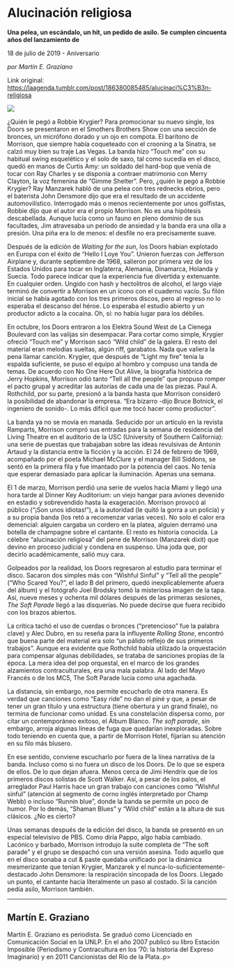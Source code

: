 # Alucinación religiosa

**Una pelea, un escándalo, un hit, un pedido de asilo. Se cumplen cincuenta años del lanzamiento de**

18 de julio de 2019 - Aniversario

_por Martín E. Graziano_

Link original: https://laagenda.tumblr.com/post/186380085485/alucinaci%C3%B3n-religiosa

![](https://64.media.tumblr.com/6fb02a81d52d0da2d5b0b822a0c0f0f6/c50fe8e442d8c399-32/s500x750/fc56f4e22628386451ab0568b1bb6045a311d1ff.jpg)


¿Quién le pegó a Robbie Krygier? Para promocionar su nuevo single, los Doors se presentaron en el Smothers Brothers Show con una sección de bronces, un micrófono dorado y un ojo en compota. El barítono de Morrison, que siempre había coqueteado con el crooning a la Sinatra, se calzó muy bien su traje Las Vegas. La banda hizo “Touch me” con su habitual swing esquelético y el solo de saxo, tal como sucedía en el disco, quedó en manos de Curtis Amy: un soldado del hard-bop que venía de tocar con Ray Charles y se disponía a contraer matrimonio con Merry Clayton, la voz femenina de “Gimme Shelter”. Pero, ¿quién le pegó a Robbie Krygier? Ray Manzarek habló de una pelea con tres rednecks ebrios, pero el baterista John Densmore dijo que era el resultado de un accidente automovilístico. Interrogado más o menos recientemente por unos golfistas, Robbie dijo que el autor era el propio Morrison. No es una hipótesis descabellada. Aunque lucía como un fauno en pleno dominio de sus facultades, Jim atravesaba un período de ansiedad y la banda era una olla a presión. Una piña era lo de menos: el desfile no era precisamente suave. 

Después de la edición de *Waiting for the sun*, los Doors habían explotado en Europa con el éxito de “Hello I Loye You”. Unieron fuerzas con Jefferson Airplane y, durante septiembre de 1968, salieron por primera vez de los Estados Unidos para tocar en Inglaterra, Alemania, Dinamarca, Holanda y Suecia. Todo parece indicar que la experiencia fue divertida y extenuante. En cualquier orden. Ungido con hash y hectolitros de alcohol, el largo viaje terminó de convertir a Morrison en un ícono con el cuaderno vacío. Su filón inicial se había agotado con los tres primeros discos, pero al regreso no lo esperaba el descanso del héroe. Lo esperaba el estudio abierto y un productor adicto a la cocaína. Oh, sí: no había lugar para los débiles. 

En octubre, los Doors entraron a los Elektra Sound West de La Cienega Boulevard con las valijas sin desempacar. Para cortar como simple, Krygier ofreció “Touch me” y Morrison sacó “Wild child” de la galera. El resto del material eran melodías sueltas, algún riff, garabatos. Nada que valiera la pena llamar canción. Krygier, que después de “Light my fire” tenía la espalda suficiente, se puso el equipo al hombro y compuso una tanda de temas. De acuerdo con No One Here Out Alive, la biografía histórica de Jerry Hopkins, Morrison odió tanto “Tell all the people” que propuso romper el pacto grupal y acreditar las autorías de cada una de las piezas. Paul A. Rothchild, por su parte, presionó a la banda hasta que Morrison consideró la posibilidad de abandonar la empresa. “Era bizarro -dijo Bruce Botnick, el ingeniero de sonido-. Lo más difícil que me tocó hacer como productor”.

La banda ya no se movía en manada. Seducido por un artículo en la revista Ramparts, Morrison compró sus entradas para la semana de residencia del Living Theatre en el auditorio de la USC (University of Southern California): una serie de puestas que trabajaban sobre las ideas revulsivas de Antonin Artaud y la distancia entre la ficción y la acción. El 24 de febrero de 1969, acompañado por el poeta Michael McClure y el manager Bill Siddons, se sentó en la primera fila y fue imantado por la potencia del caos. No tenía que esperar demasiado para aplicar la iluminación. Apenas una semana.

El 1 de marzo, Morrison perdió una serie de vuelos hacia Miami y llegó una hora tarde al Dinner Key Auditorium: un viejo hangar para aviones devenido en estadio y sobrevendido hasta la exageración. Morrison provocó al público (“¡Son unos idiotas!”), a la autoridad (le quitó la gorra a un policía) y a su propia banda (los retó a recomenzar varias veces). No solo el calor era demencial: alguien cargaba un cordero en la platea, alguien derramó una botella de champagne sobre el cantante. El resto es historia conocida. La célebre “alucinación religiosa” del pene de Morrison (Manzarek dixit) que devino en proceso judicial y condena en suspenso. Una joda que, por decirlo académicamente, salió muy cara. 



Golpeados por la realidad, los Doors regresaron al estudio para terminar el disco. Sacaron dos simples más con “Wishful Sinful” y “Tell all the people” (“Who Scared You?”, el lado B del primero, quedó inexplicablemente afuera del álbum) y el fotógrafo Joel Brodsky tomó la misteriosa imagen de la tapa. Así, nueve meses y ochenta mil dólares después de las primeras sesiones, *The Soft Parade* llegó a las disquerías. No puede decirse que fuera recibido con los brazos abiertos.

La crítica tachó el uso de cuerdas o bronces (“pretencioso” fue la palabra clave) y Alec Dubro, en su reseña para la influyente *Rolling Stone*, encontró que buena parte del material era solo “un pálido reflejo de sus primeros trabajos”. Aunque era evidente que Rothchild había utilizado la orquestación para compensar algunas debilidades, se trataba de sanciones propias de la época. La mera idea del pop orquestal, en el marco de los grandes alzamientos contraculturales, era una mala palabra. Al lado del Mayo Francés o de los MC5, The Soft Parade lucía como una agachada. 

La distancia, sin embargo, nos permite escucharlo de otra manera. Es verdad que canciones como “Easy ride” no dan el piné y que, a pesar de tener un gran título y una estructura (tiene obertura y un grand finale), no termina de funcionar como unidad. Es una constelación dispersa como, por citar un contemporáneo exitoso, el Álbum Blanco. *The soft parade*, sin embargo, arroja algunas líneas de fuga que quedarían inexploradas. Sobre todo teniendo en cuenta que, a partir de Morrison Hotel, fijarían su atención en su filo más blusero. 

En ese sentido, conviene escucharlo por fuera de la línea narrativa de la banda. Incluso como si no fuera un disco de los Doors. De lo que se espera de ellos. De lo que dejan afuera. Menos cerca de Jimi Hendrix que de los primeros discos solistas de Scott Walker. Así, a pesar de los palos, el arreglador Paul Harris hace un gran trabajo con canciones como “Wishful sinful” (atención al segmento de corno inglés interpretado por Champ Webb) o incluso “Runnin blue”, donde la banda se permite un poco de humor. Por lo demás, “Shaman Blues” y “Wild child” están a la altura de sus clásicos. ¿No es cierto? 

Unas semanas después de la edición del disco, la banda se presentó en un especial televisivo de PBS. Como diría Pappo, algo había cambiado. Lacónico y barbado, Morrison introdujo la suite completa de “The soft parade” y el grupo se despachó con una versión asesina. Todo aquello que en el disco sonaba a cut & paste quedaba unificado por la dinámica mesmerizante que tenían Krygier, Manzarek y el nunca-lo-suficientemente-destacado John Densmore: la respiración sincopada de los Doors. Llegado un punto, el cantante hacía literalmente un paso al costado. Si la canción pedía asilo, Morrison también. 



---

Martín E. Graziano
------------------

Martín E. Graziano es periodista. Se graduó como Licenciado en Comunicación Social en la UNLP. En el año 2007 publicó su libro Estación Imposible (Periodismo y Contracultura en los ’70: la historia del Expreso Imaginario) y en 2011 Cancionistas del Río de la Plata..p>

